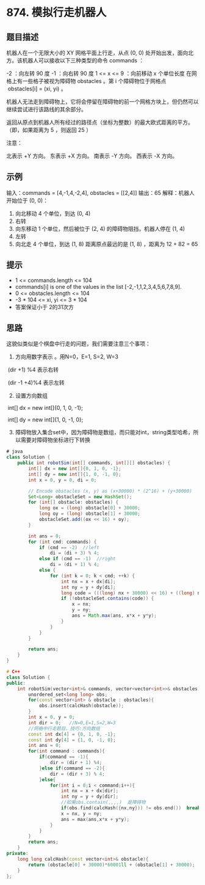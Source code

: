 # 874. 模拟行走机器人

## 题目描述

机器人在一个无限大小的 XY 网格平面上行走，从点 (0, 0) 处开始出发，面向北方。该机器人可以接收以下三种类型的命令 commands ：

-2 ：向左转 90 度
-1 ：向右转 90 度
1 <= x <= 9 ：向前移动 x 个单位长度
在网格上有一些格子被视为障碍物 obstacles 。第 i 个障碍物位于网格点  obstacles[i] = (xi, yi) 。

机器人无法走到障碍物上，它将会停留在障碍物的前一个网格方块上，但仍然可以继续尝试进行该路线的其余部分。

返回从原点到机器人所有经过的路径点（坐标为整数）的最大欧式距离的平方。（即，如果距离为 5 ，则返回 25 ）


注意：

北表示 +Y 方向。
东表示 +X 方向。
南表示 -Y 方向。
西表示 -X 方向。

## 示例

输入：commands = [4,-1,4,-2,4], obstacles = [[2,4]]
输出：65
解释：机器人开始位于 (0, 0)：

1. 向北移动 4 个单位，到达 (0, 4)
2. 右转
3. 向东移动 1 个单位，然后被位于 (2, 4) 的障碍物阻挡，机器人停在 (1, 4)
4. 左转
5. 向北走 4 个单位，到达 (1, 8)
  距离原点最远的是 (1, 8) ，距离为 12 + 82 = 65

## 提示

- 1 <= commands.length <= 104
- commands[i] is one of the values in the list [-2,-1,1,2,3,4,5,6,7,8,9].
- 0 <= obstacles.length <= 104
- -3 * 104 <= xi, yi <= 3 * 104
- 答案保证小于 2的31次方 

## 思路

这貌似类似是个棋盘中行走的问题，我们需要注意三个事项：

1. 方向用数字表示 。用N=0，E=1,  S=2,  W=3 

​      (dir +1) %4  表示右转

​       (dir -1 +4)%4 表示左转

2. 设置方向数组

​       int[] dx = new int[]{0, 1, 0, -1};

​        int[] dy = new int[]{1, 0, -1, 0};

3. 障碍物放入集合set中，因为障碍物是数组，而只能对int，string类型哈希，所以需要对障碍物坐标进行下转换

```java
# java
class Solution {
    public int robotSim(int[] commands, int[][] obstacles) {
        int[] dx = new int[]{0, 1, 0, -1};
        int[] dy = new int[]{1, 0, -1, 0};
        int x = 0, y = 0, di = 0;

        // Encode obstacles (x, y) as (x+30000) * (2^16) + (y+30000)
        Set<Long> obstacleSet = new HashSet();
        for (int[] obstacle: obstacles) {
            long ox = (long) obstacle[0] + 30000;
            long oy = (long) obstacle[1] + 30000;
            obstacleSet.add((ox << 16) + oy);
        }

        int ans = 0;
        for (int cmd: commands) {
            if (cmd == -2)  //left
                di = (di + 3) % 4;
            else if (cmd == -1)  //right
                di = (di + 1) % 4;
            else {
                for (int k = 0; k < cmd; ++k) {
                    int nx = x + dx[di];
                    int ny = y + dy[di];
                    long code = (((long) nx + 30000) << 16) + ((long) ny + 30000);
                    if (!obstacleSet.contains(code)) {
                        x = nx;
                        y = ny;
                        ans = Math.max(ans, x*x + y*y);
                    }
                }
            }
        }

        return ans;
    }
}

```

```c++
# C++
class Solution {
public:
    int robotSim(vector<int>& commands, vector<vector<int>>& obstacles) {
        unordered_set<long long> obs;
        for(const vector<int> & obstacle : obstacles){
            obs.insert(calcHash(obstacle));
        }
        int x = 0, y = 0;
        int dir = 0;   //N=0,E=1,S=2,W=3
        //网格中行走题目，技巧:方向数组
        const int dx[4] = {0, 1, 0, -1};
        const int dy[4] = {1, 0, -1, 0};
        int ans = 0;
        for(int command : commands){
            if(command == -1){
                dir = (dir + 1) %4;
            }else if(command == -2){
                dir = (dir + 3) % 4;
            }else{
                for(int i = 0;i < command;i++){
                    int nx = x + dx[dir];
                    int ny = y + dy[dir];
                    //如果obs.contain(,,,,)  是障碍物
                    if(obs.find(calcHash({nx,ny})) != obs.end())  break;
                    x = nx, y = ny;
                    ans = max(ans,x*x + y*y);
                }
            }
        }
        return ans;
    }
private:
    long long calcHash(const vector<int>& obstacle){
        return (obstacle[0] + 30000)*60001ll + (obstacle[1] + 30000);
    }
};
```

